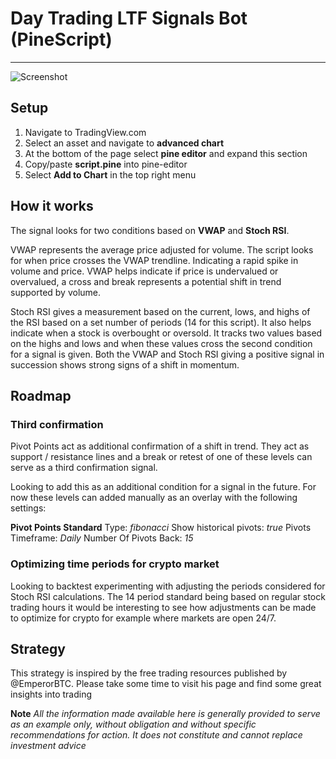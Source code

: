 # Day Trading LTF Signals Bot (PineScript)
------
![Screenshot](https://i.imgur.com/6J4ifi2.png)
## Setup
1. Navigate to TradingView.com
2. Select an asset and navigate to **advanced chart**
3. At the bottom of the page select **pine editor** and expand this section
4. Copy/paste **script.pine** into pine-editor
5. Select **Add to Chart** in the top right menu

## How it works
The signal looks for two conditions based on **VWAP** and **Stoch RSI**. 

VWAP represents the average price adjusted for volume. The script looks for when price crosses the VWAP trendline. Indicating a rapid spike in volume and price. VWAP helps indicate if price is undervalued or overvalued, a cross and break represents a potential shift in trend supported by volume. 

Stoch RSI gives a measurement based on the current, lows, and highs of the RSI based on a set number of periods (14 for this script). It also helps indicate when a stock is overbought or oversold. It tracks two values based on the highs and lows and when these values cross the second condition for a signal is given. Both the VWAP and Stoch RSI giving a positive signal in succession shows strong signs of a shift in momentum. 

## Roadmap

### Third confirmation
Pivot Points act as additional confirmation of a shift in trend. They act as support / resistance lines and a break or retest of one of these levels can serve as a third confirmation signal. 

Looking to add this as an additional condition for a signal in the future. For now these levels can added manually as an overlay with the following settings:

**Pivot Points Standard**
Type: *fibonacci*
Show historical pivots: *true*
Pivots Timeframe: *Daily*
Number Of Pivots Back: *15*

### Optimizing time periods for crypto market

Looking to backtest experimenting with adjusting the periods considered for Stoch RSI calculations. The 14 period standard being based on regular stock trading hours it would be interesting to see how adjustments can be made to optimize for crypto for example where markets are open 24/7. 

## Strategy
This strategy is inspired by the free trading resources published by @EmperorBTC. Please take some time to visit his page and find some great insights into trading

**Note** 
*All the information made available here is generally provided to serve as an example only, without obligation and without specific recommendations for action. It does not constitute and cannot replace investment advice*
